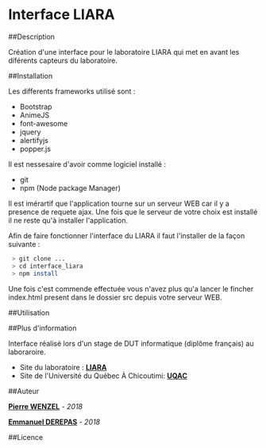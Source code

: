 # Interface LIARA

##Description

Création d'une interface pour le laboratoire LIARA qui met en avant les diférents capteurs du laboratoire. 

##Installation

Les differents frameworks utilisé sont :
* Bootstrap
* AnimeJS
* font-awesome
* jquery
* alertifyjs
* popper.js

Il est nessesaire d'avoir comme logiciel installé :
* git
* npm (Node package Manager) 

Il est imérartif que l'application tourne sur un serveur WEB car il y a presence de requete ajax.
Une fois que le serveur de votre choix est installé il ne reste qu'à installer l'application.

Afin de faire fonctionner l'interface du LIARA il faut l'installer de la façon suivante :
```bash 
 > git clone ...
 > cd interface_liara
 > npm install
```

Une fois c'est commende effectuée vous n'avez plus qu'a lancer le fincher index.html present dans le dossier src depuis votre serveur WEB.

##Utilisation


##Plus d'information

Interface réalisé lors d'un stage de DUT informatique (diplôme français) au laboraroire.

* Site du laboratoire : **[LIARA](http://liara.uqac.ca/)**
* Site de l'Université du Québec À Chicoutimi: **[UQAC](http://www.uqac.ca/)**

##Auteur

**[Pierre WENZEL](mailto:pierre.wenzel@outlook.com)** - _2018_

**[Emmanuel DEREPAS](mailto:toto@toto.fr)** - _2018_

##Licence